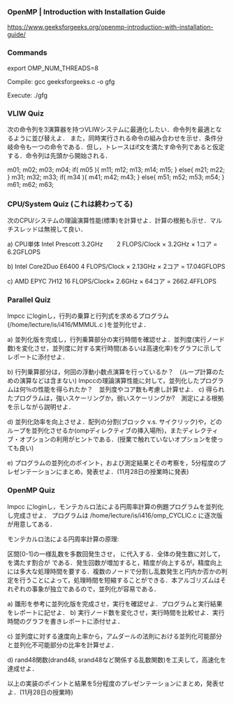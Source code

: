 ### OpenMP | Introduction with Installation Guide
https://www.geeksforgeeks.org/openmp-introduction-with-installation-guide/

### Commands
export OMP_NUM_THREADS=8

Compile: 
gcc geeksforgeeks.c -o gfg

Execute:
./gfg

### VLIW Quiz 
次の命令列を3演算器を持つVLIWシステムに最適化したい．命令列を最適となるように並び替えよ．
また，同時実行される命令の組み合わせを示せ．条件分岐命令も一つの命令である．但し，トレースはif文を満たす命令列であると仮定する．命令列は先頭から開始される．

m01; m02; m03; m04;
if( m05 ){ m11; m12; m13; m14; m15; }
else{ m21; m22; }
m31; m32; m33;
if( m34 ){ m41; m42; m43; }
else{ m51; m52; m53; m54; }
m61; m62; m63;



### CPU/System Quiz (これは終わってる)
次のCPU/システムの理論演算性能(標準)を計算せよ．計算の根拠も示せ．マルチスレッドは無視して良い．

a) CPU単体 Intel Prescott 3.2GHz
　　2 FLOPS/Clock × 3.2GHz × 1コア = 6.2GFLOPS

b) Intel Core2Duo E6400
   4 FLOPS/Clock × 2.13GHz × 2コア = 17.04GFLOPS

c) AMD EPYC 7H12
   16 FLOPS/Clock× 2.6GHz × 64コア = 2662.4FFLOPS
 

### Parallel Quiz
lmpcc にloginし，行列の乗算と行列式を求めるプログラム (/home/lecture/is/i416/MMMUL.c )を並列化せよ．

a) 並列化版を完成し，行列乗算部分の実行時間を確認せよ．並列度(実行ノード数)を変化させ，並列度に対する実行時間(あるいは高速化率)をグラフに示してレポートに添付せよ．

b) 行列乗算部分は，何回の浮動小数点演算を行っているか？　(ループ計算のための演算などは含まない)
lmpccの理論演算性能に対して，並列化したプログラムは何％の性能を得られたか？　並列度やコア数も考慮し計算せよ．
c) 得られたプログラムは，強いスケーリングか，弱いスケーリングか?　測定による根拠を示しながら説明せよ．

d) 並列化効率を向上させよ．配列の分割(ブロック v.s. サイクリック)や，どのループを並列化させるか(ompディレクティブの挿入場所)，またディレクティブ・オプションの利用がヒントである．(授業で触れていないオプションを使っても良い)

e) プログラムの並列化のポイント，および測定結果とその考察を，5分程度のプレゼンテーションにまとめ，発表せよ．(11月28日の授業時に発表)


### OpenMP Quiz
lmpcc にloginし，モンテカルロ法による円周率計算の例題プログラムを並列化し完成させよ．
プログラムは /home/lecture/is/i416/omp_CYCLIC.c に逐次版が用意してある．

モンテカルロ法による円周率計算の原理:

区間[0-1]の一様乱数を多数回発生させ，  に代入する．全体の発生数に対して， を満たす割合が である．発生回数が増加すると，精度が向上するが，精度向上には多大な処理時間を要する．複数のノードで分割し乱数発生と円内か否かの判定を行うことによって，処理時間を短縮することができる．本アルゴリズムはそれぞれの事象が独立であるので，並列化が容易である．

a) 雛形を参考に並列化版を完成させ，実行を確認せよ．プログラムと実行結果をレポートに記せよ．
b) 実行ノード数を変化させ，実行時間を比較せよ．実行時間のグラフを書きレポートに添付せよ．

c) 並列度に対する速度向上率から，アムダールの法則における並列化可能部分と並列化不可能部分の比率を計算せよ．

d) rand48関数(drand48, srand48など関係する乱数関数)を工夫して，高速化を達成せよ．

以上の実装のポイントと結果を5分程度のプレゼンテーションにまとめ，発表せよ．(11月28日の授業時)